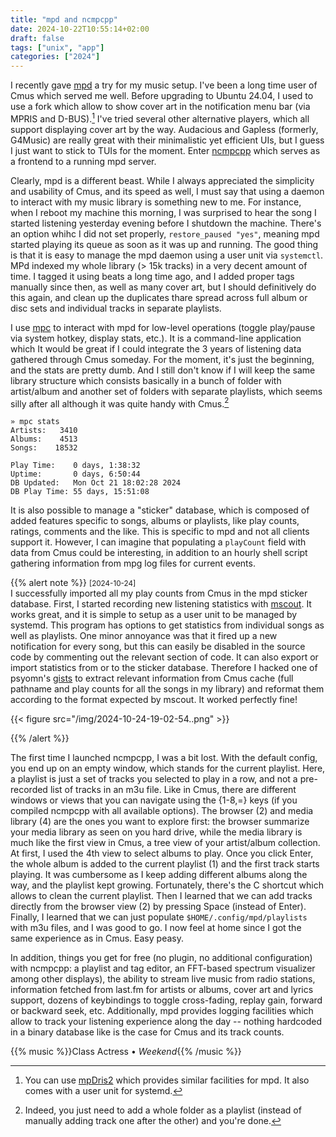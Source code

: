 ```yaml
---
title: "mpd and ncmpcpp"
date: 2024-10-22T10:55:14+02:00
draft: false
tags: ["unix", "app"]
categories: ["2024"]
---
```


I recently gave [mpd](https://mpd.readthedocs.io/en/stable) a try for my music setup. I've been a long time user of Cmus which served me well. Before upgrading to Ubuntu 24.04, I used to use a fork which allow to show cover art in the notification menu bar (via MPRIS and D-BUS).[^1] I've tried several other alternative players, which all support displaying cover art by the way. Audacious and Gapless (formerly, G4Music) are really great with their minimalistic yet efficient UIs, but I guess I just want to stick to TUIs for the moment. Enter [ncmpcpp](https://github.com/ncmpcpp/ncmpcpp) which serves as a frontend to a running mpd server.

Clearly, mpd is a different beast. While I always appreciated the simplicity and usability of Cmus, and its speed as well, I must say that using a daemon to interact with my music library is something new to me. For instance, when I reboot my machine this morning, I was surprised to hear the song I started listening yesterday evening before I shutdown the machine. There's an option whihc I did not set properly, `restore_paused "yes"`, meaning mpd started playing its queue as soon as it was up and running. The good thing is that it is easy to manage the mpd daemon using a user unit via `systemctl`. MPd indexed my whole library (> 15k tracks) in a very decent amount of time. I tagged it using beats a long time ago, and I added proper tags manually since then, as well as many cover art, but I should definitively do this again, and clean up the duplicates thare spread across full album or disc sets and individual tracks in separate playlists.

I use [mpc](https://musicpd.org/clients/mpc/) to interact with mpd for low-level operations (toggle play/pause via system hotkey, display stats, etc.). It is a command-line application which  It would be great if I could integrate the 3 years of listening data gathered through Cmus someday. For the moment, it's just the beginning, and the stats are pretty dumb. And I still don't know if I will keep the same library structure which consists basically in a bunch of folder with artist/album and another set of folders with separate playlists, which seems silly after all although it was quite handy with Cmus.[^2]

```shell
» mpc stats
Artists:   3410
Albums:    4513
Songs:    18532

Play Time:    0 days, 1:38:32
Uptime:       0 days, 6:50:44
DB Updated:   Mon Oct 21 18:02:28 2024
DB Play Time: 55 days, 15:51:08
```

It is also possible to manage a "sticker" database, which is composed of added features specific to songs, albums or playlists, like play counts, ratings, comments and the like. This is specific to mpd and not all clients support it. However, I can imagine that populating a `playCount` field with data from Cmus could be interesting, in addition to an hourly shell script gathering information from mpg log files for current events.

{{% alert note %}}
<small>[2024-10-24]</small><br>
I successfully imported all my play counts from Cmus in the mpd sticker database. First, I started recording new listening statistics with [mscout](https://github.com/hardfau1t/mscout). It works great, and it is simple to setup as a user unit to be managed by systemd. This program has options to get statistics from individual songs as well as playlists. One minor annoyance was that it fired up a new notification for every song, but this can easily be disabled in the source code by commenting out the relevant section of code. It can also export or import statistics from or to the sticker database. Therefore I hacked one of psyomn's [gists](https://gist.github.com/psyomn/55b5711d14ac763259cacfbbf7ce9c81) to extract relevant information from Cmus cache (full pathname and play counts for all the songs in my library) and reformat them according to the format expected by mscout. It worked perfectly fine!

{{< figure src="/img/2024-10-24-19-02-54..png" >}}

{{% /alert %}}


The first time I launched ncmpcpp, I was a bit lost. With the default config, you end up on an empty window, which stands for the current playlist. Here, a playlist is just a set of tracks you selected to play in a row, and not a pre-recorded list of tracks in an m3u file. Like in Cmus, there are different windows or views that you can navigate using the {1-8,=} keys (if you compiled ncmpcpp with all available options). The browser (2) and media library (4) are the ones you want to explore first: the browser summarize your media library as seen on you hard drive, while the media library is much like the first view in Cmus, a tree view of your artist/album collection. At first, I used the 4th view to select albums to play. Once you click Enter, the whole album is added to the current playlist (1) and the first track starts playing. It was cumbersome as I keep adding different albums along the way, and the playlist kept growing. Fortunately, there's the C shortcut which allows to clean the current playlist. Then I learned that we can add tracks directly from the browser view (2) by pressing Space (instead of Enter). Finally, I learned that we can just populate `$HOME/.config/mpd/playlists` with m3u files, and I was good to go. I now feel at home since I got the same experience as in Cmus. Easy peasy.

In addition, things you get for free (no plugin, no additional configuration) with ncmpcpp: a playlist and tag editor, an FFT-based spectrum visualizer among other displays), the ability to stream live music from radio stations, information fetched from last.fm for artists or albums, cover art and lyrics support, dozens of keybindings to toggle cross-fading, replay gain, forward or backward seek, etc. Additionally, mpd provides logging facilities which allow to track your listening experience along the day -- nothing hardcoded in a binary database like is the case for Cmus and its track counts.

{{% music %}}Class Actress • _Weekend_{{% /music %}}

[^1]: You can use [mpDris2](https://github.com/eonpatapon/mpDris2) which provides similar facilities for mpd. It also comes with a user unit for systemd.
[^2]: Indeed, you just need to add a whole folder as a playlist (instead of manually adding track one after the other) and you're done.
